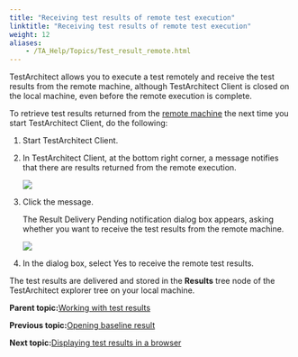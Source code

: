 ```yaml
--- 
title: "Receiving test results of remote test execution"
linktitle: "Receiving test results of remote test execution"
weight: 12
aliases: 
    - /TA_Help/Topics/Test_result_remote.html
---
```


TestArchitect allows you to execute a test remotely and receive the test results from the remote machine, although TestArchitect Client is closed on the local machine, even before the remote execution is complete.

To retrieve test results returned from the [remote machine](Test_exec_remote_asynchronous.html) the next time you start TestArchitect Client, do the following:

1.  Start TestArchitect Client.

2.  In TestArchitect Client, at the bottom right corner, a message notifies that there are results returned from the remote execution.

    ![](/images//Images/pending_results.png)

3.  Click the message.

    The Result Delivery Pending notification dialog box appears, asking whether you want to receive the test results from the remote machine.

    ![](/images//Images/ug_test_result_1.png)

4.  In the dialog box, select Yes to receive the remote test results.


The test results are delivered and stored in the **Results** tree node of the TestArchitect explorer tree on your local machine.

**Parent topic:**[Working with test results](/TA_Help/Topics/Test_result.html)

**Previous topic:**[Opening baseline result](/TA_Help/Topics/Test_result_open_baseline_result.html)

**Next topic:**[Displaying test results in a browser](/TA_Help/Topics/ug_test_results_open_in_browser.html)

